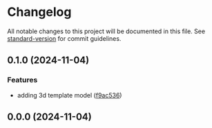 # Changelog

All notable changes to this project will be documented in this file. See
[standard-version](https://github.com/conventional-changelog/standard-version)
for commit guidelines.

## 0.1.0 (2024-11-04)

### Features

- adding 3d template model
  ([f9ac536](https://github.com/xfathurrahman/r3f-vite-starter/commit/f9ac5366f71b4194936f57352955af15b8af83da))

## 0.0.0 (2024-11-04)
